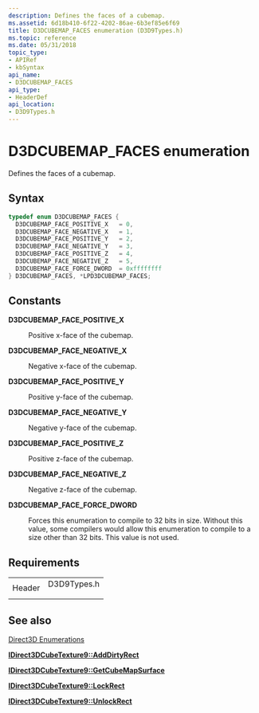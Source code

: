 ```yaml
---
description: Defines the faces of a cubemap.
ms.assetid: 6d18b410-6f22-4202-86ae-6b3ef85e6f69
title: D3DCUBEMAP_FACES enumeration (D3D9Types.h)
ms.topic: reference
ms.date: 05/31/2018
topic_type:
- APIRef
- kbSyntax
api_name:
- D3DCUBEMAP_FACES
api_type:
- HeaderDef
api_location:
- D3D9Types.h
---
```


# D3DCUBEMAP\_FACES enumeration

Defines the faces of a cubemap.

## Syntax


```C++
typedef enum D3DCUBEMAP_FACES { 
  D3DCUBEMAP_FACE_POSITIVE_X   = 0,
  D3DCUBEMAP_FACE_NEGATIVE_X   = 1,
  D3DCUBEMAP_FACE_POSITIVE_Y   = 2,
  D3DCUBEMAP_FACE_NEGATIVE_Y   = 3,
  D3DCUBEMAP_FACE_POSITIVE_Z   = 4,
  D3DCUBEMAP_FACE_NEGATIVE_Z   = 5,
  D3DCUBEMAP_FACE_FORCE_DWORD  = 0xffffffff
} D3DCUBEMAP_FACES, *LPD3DCUBEMAP_FACES;
```



## Constants

<dl> <dt>

<span id="D3DCUBEMAP_FACE_POSITIVE_X"></span><span id="d3dcubemap_face_positive_x"></span>**D3DCUBEMAP\_FACE\_POSITIVE\_X**
</dt> <dd>

Positive x-face of the cubemap.

</dd> <dt>

<span id="D3DCUBEMAP_FACE_NEGATIVE_X"></span><span id="d3dcubemap_face_negative_x"></span>**D3DCUBEMAP\_FACE\_NEGATIVE\_X**
</dt> <dd>

Negative x-face of the cubemap.

</dd> <dt>

<span id="D3DCUBEMAP_FACE_POSITIVE_Y"></span><span id="d3dcubemap_face_positive_y"></span>**D3DCUBEMAP\_FACE\_POSITIVE\_Y**
</dt> <dd>

Positive y-face of the cubemap.

</dd> <dt>

<span id="D3DCUBEMAP_FACE_NEGATIVE_Y"></span><span id="d3dcubemap_face_negative_y"></span>**D3DCUBEMAP\_FACE\_NEGATIVE\_Y**
</dt> <dd>

Negative y-face of the cubemap.

</dd> <dt>

<span id="D3DCUBEMAP_FACE_POSITIVE_Z"></span><span id="d3dcubemap_face_positive_z"></span>**D3DCUBEMAP\_FACE\_POSITIVE\_Z**
</dt> <dd>

Positive z-face of the cubemap.

</dd> <dt>

<span id="D3DCUBEMAP_FACE_NEGATIVE_Z"></span><span id="d3dcubemap_face_negative_z"></span>**D3DCUBEMAP\_FACE\_NEGATIVE\_Z**
</dt> <dd>

Negative z-face of the cubemap.

</dd> <dt>

<span id="D3DCUBEMAP_FACE_FORCE_DWORD"></span><span id="d3dcubemap_face_force_dword"></span>**D3DCUBEMAP\_FACE\_FORCE\_DWORD**
</dt> <dd>

Forces this enumeration to compile to 32 bits in size. Without this value, some compilers would allow this enumeration to compile to a size other than 32 bits. This value is not used.

</dd> </dl>

## Requirements



|                   |                                                                                        |
|-------------------|----------------------------------------------------------------------------------------|
| Header<br/> | <dl> <dt>D3D9Types.h</dt> </dl> |



## See also

<dl> <dt>

[Direct3D Enumerations](dx9-graphics-reference-d3d-enums.md)
</dt> <dt>

[**IDirect3DCubeTexture9::AddDirtyRect**](/windows/win32/api/d3d9helper/nf-d3d9helper-idirect3dcubetexture9-adddirtyrect)
</dt> <dt>

[**IDirect3DCubeTexture9::GetCubeMapSurface**](/windows/win32/api/d3d9helper/nf-d3d9helper-idirect3dcubetexture9-getcubemapsurface)
</dt> <dt>

[**IDirect3DCubeTexture9::LockRect**](/windows/win32/api/d3d9helper/nf-d3d9helper-idirect3dcubetexture9-lockrect)
</dt> <dt>

[**IDirect3DCubeTexture9::UnlockRect**](/windows/win32/api/d3d9helper/nf-d3d9helper-idirect3dcubetexture9-unlockrect)
</dt> </dl>

 

 
